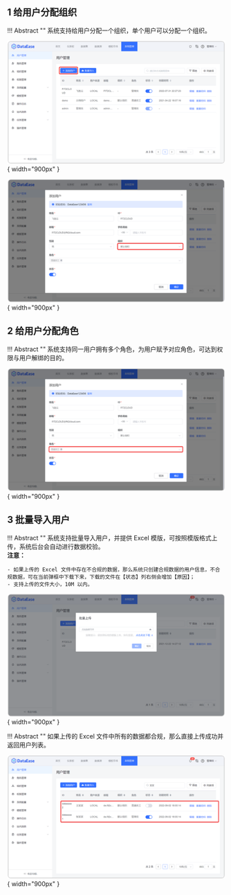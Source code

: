 ## 1 给用户分配组织

!!! Abstract ""
    系统支持给用户分配一个组织，单个用户可以分配一个组织。

![给用户分配组织1](../img/xpack/给用户分配组织1.png){ width="900px" }

![给用户分配组织2](../img/xpack/给用户分配组织2.png){ width="900px" }

## 2 给用户分配角色

!!! Abstract ""
    系统支持同一用户拥有多个角色，为用户赋予对应角色，可达到权限与用户解绑的目的。

![给用户分配角色](../img/xpack/给用户分配角色.png){ width="900px" }

## 3 批量导入用户

!!! Abstract ""
    系统支持批量导入用户，并提供 Excel 模版，可按照模版格式上传，系统后台会自动进行数据校验。  
    **注意：**

    - 如果上传的 Excel 文件中存在不合规的数据，那么系统只创建合规数据的用户信息，不合规数据，可在当前弹框中下载下来，下载的文件在【状态】列右侧会增加【原因】；
    - 支持上传的文件大小，10M 以内。

![批量导入用户](../img/xpack/批量导入用户1.png){ width="900px" }

!!! Abstract ""
    如果上传的 Excel 文件中所有的数据都合规，那么直接上传成功并返回用户列表。

![批量导入用户](../img/xpack/批量导入用户2.png){ width="900px" }